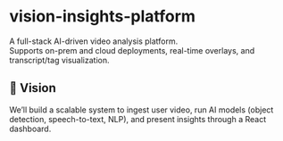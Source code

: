 # vision-insights-platform

A full-stack AI-driven video analysis platform.  
Supports on-prem and cloud deployments, real-time overlays, and transcript/tag visualization.

## 🚀 Vision

We’ll build a scalable system to ingest user video, run AI models (object detection, speech-to-text, NLP), and present insights through a React dashboard.

